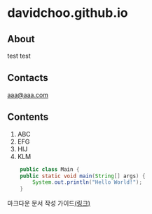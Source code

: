 # davidchoo.github.io

## About
test
test

## Contacts
aaa@aaa.com

## Contents
1. ABC
2. EFG
3. HIJ
4. KLM

```JAVA
    public class Main {
    public static void main(String[] args) {
        System.out.println("Hello World!");
    }
```

마크다운 문서 작성 가이드[(링크)](https://github.com/sejong-interface/Interface_Manual/wiki/Git-%EC%8B%9C%EC%9E%91%ED%95%98%EA%B8%B0%233-README.md-%ED%8C%8C%EC%9D%BC-%EC%9E%91%EC%84%B1%ED%95%98%EA%B8%B0!)
